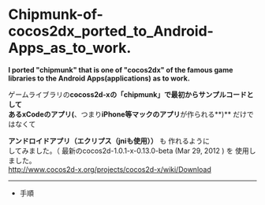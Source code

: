 Chipmunk-of-cocos2dx_ported_to_Android-Apps_as_to_work.
=============================
**I  ported    "chipmunk"   that is one of  "cocos2dx"  of the famous game libraries to the Android Apps(applications) as  to work.**
  
ゲームライブラリの**cocoss2d-xの「chipmunk」**で最初からサンプルコードとして  
ある**xCodeのアプリ(**、つまり**iPhone等マックのアプリ**が作られる**)** だけではなくて  
  
**アンドロイドアプリ（エクリプス（jniも使用））** も 作れるように   
してみました。（ 最新のcocos2d-1.0.1-x-0.13.0-beta (Mar 29, 2012 ) を 使用しました。  
http://www.cocos2d-x.org/projects/cocos2d-x/wiki/Download

***
* 手順
